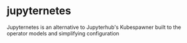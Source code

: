 # jupyternetes
Jupyternetes is an alternative to Jupyterhub's Kubespawner built to the operator models and simplifying configuration
